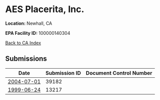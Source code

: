 # AES Placerita, Inc.

**Location:** Newhall, CA

**EPA Facility ID:** 100000140304

[Back to CA Index](../../index.md)

## Submissions

| Date | Submission ID | Document Control Number |
|------|--------------|-------------------------|
| [2004-07-01](submissions/39182.md) | 39182 |  |
| [1999-06-24](submissions/13217.md) | 13217 |  |
